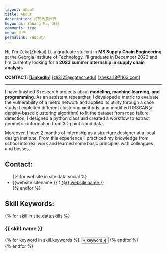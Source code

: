 ```yaml
---
layout: about
title: About
description: 打码改变世界
keywords: Zhuang Ma, 马壮
comments: true
menu: 关于
permalink: /about/
---
```


<!-- <div style="display: flex;justify-content: center;align-items: top;">
<img src="/images/2022-08/Snipaste_2022-08-30_22-39-34.png" width="20%" height="21%" style="vertical-align:down;">&nbsp;&nbsp;&nbsp;&nbsp;
<span> 文字内容 </span>
</div> -->

Hi, I'm Zeka(Zhekai) Li, a graduate student in <b>MS Supply Chain Engineering</b> at the Georgia Institute of Technology. I'll graduate in December 2023 and I'm currently looking for a <b>2023 summer internship in supply chain analysis</b>

**CONTACT**: <a href="https://www.linkedin.com/in/zeka-li-a949a2236/" target="_blank" title="Go to LinkedIn"><b>[LinkedIn]</b></a> [zli3125@gatech.edu] [zhekai18@163.com]

---


I have finished 3 research projects about <b>modeling, machine learning, and programming</b>. As an assistant researcher, I developed a metric to evaluate the vulnerability of a metro network and applied its utility through a case study; I exploited different clustering methods, and modified DBSCAN(a density-based clustering algorithm) to fit the dataset from road failure detection; I designed a python class and created a workflow to extract geometric information from 3D point cloud data.

Moreover, I have 2 months of internship as a structure designer at a local design institute. From this experience, I practiced my knowledge from school into real work and learned some basic principles with colleagues and bosses.

## Contact:

<ul>
{% for website in site.data.social %}
<li>{{website.sitename }}：<a href="{{ website.url }}" target="_blank">@{{ website.name }}</a></li>
{% endfor %}
</ul>


## Skill Keywords:

{% for skill in site.data.skills %}
### {{ skill.name }}
<div class="btn-inline">
{% for keyword in skill.keywords %}
<button class="btn btn-outline" type="button">{{ keyword }}</button>
{% endfor %}
</div>
{% endfor %}